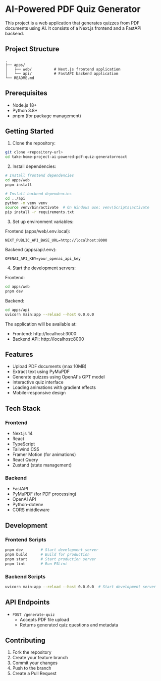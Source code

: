 # AI-Powered PDF Quiz Generator

This project is a web application that generates quizzes from PDF documents using AI. It consists of a Next.js frontend and a FastAPI backend.

## Project Structure

```
.
├── apps/
│   ├── web/          # Next.js frontend application
│   └── api/          # FastAPI backend application
└── README.md
```

## Prerequisites

- Node.js 18+
- Python 3.8+
- pnpm (for package management)

## Getting Started

1. Clone the repository:
```bash
git clone <repository-url>
cd take-home-project-ai-powered-pdf-quiz-generatorreact
```

2. Install dependencies:
```bash
# Install frontend dependencies
cd apps/web
pnpm install

# Install backend dependencies
cd ../api
python -m venv venv
source venv/bin/activate  # On Windows use: venv\Scripts\activate
pip install -r requirements.txt
```

3. Set up environment variables:

Frontend (apps/web/.env.local):
```env
NEXT_PUBLIC_API_BASE_URL=http://localhost:8000
```

Backend (apps/api/.env):
```env
OPENAI_API_KEY=your_openai_api_key
```

4. Start the development servers:

Frontend:
```bash
cd apps/web
pnpm dev
```

Backend:
```bash
cd apps/api
uvicorn main:app --reload --host 0.0.0.0
```

The application will be available at:
- Frontend: http://localhost:3000
- Backend API: http://localhost:8000

## Features

- Upload PDF documents (max 10MB)
- Extract text using PyMuPDF
- Generate quizzes using OpenAI's GPT model
- Interactive quiz interface
- Loading animations with gradient effects
- Mobile-responsive design

## Tech Stack

### Frontend
- Next.js 14
- React
- TypeScript
- Tailwind CSS
- Framer Motion (for animations)
- React Query
- Zustand (state management)

### Backend
- FastAPI
- PyMuPDF (for PDF processing)
- OpenAI API
- Python-dotenv
- CORS middleware

## Development

### Frontend Scripts

```bash
pnpm dev        # Start development server
pnpm build      # Build for production
pnpm start      # Start production server
pnpm lint       # Run ESLint
```

### Backend Scripts

```bash
uvicorn main:app --reload --host 0.0.0.0  # Start development server
```

## API Endpoints

- `POST /generate-quiz`
  - Accepts PDF file upload
  - Returns generated quiz questions and metadata

## Contributing

1. Fork the repository
2. Create your feature branch
3. Commit your changes
4. Push to the branch
5. Create a Pull Request